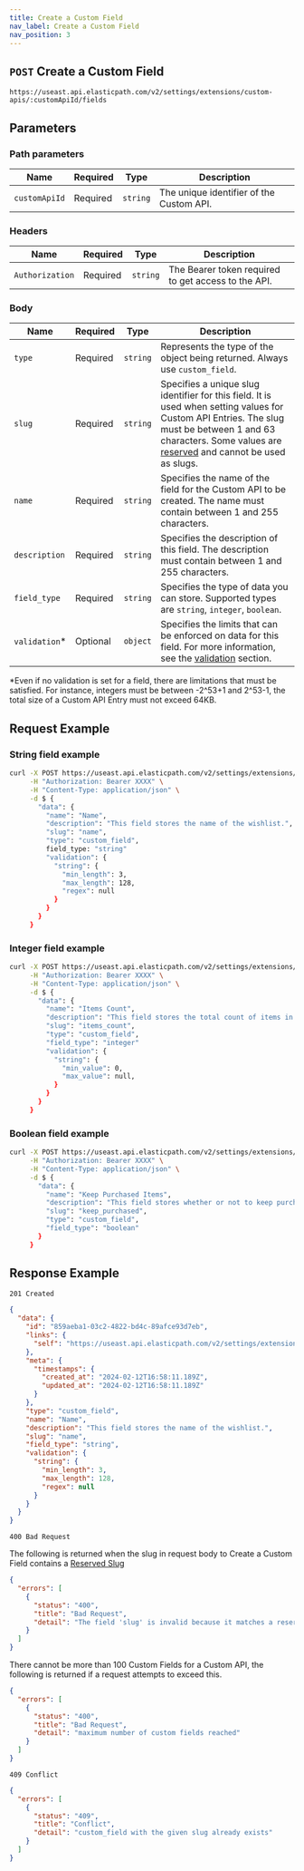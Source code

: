 ```yaml
---
title: Create a Custom Field
nav_label: Create a Custom Field
nav_position: 3
---
```


## `POST` Create a Custom Field

```http
https://useast.api.elasticpath.com/v2/settings/extensions/custom-apis/:customApiId/fields
```

## Parameters

### Path parameters

| Name          | Required | Type     | Description                              |
|---------------|----------|----------|------------------------------------------|
| `customApiId` | Required | `string` | The unique identifier of the Custom API. |


### Headers

| Name            | Required | Type     | Description                                         |
|-----------------|----------|----------|-----------------------------------------------------|
| `Authorization` | Required | `string` | The Bearer token required to get access to the API. |

### Body

| Name          | Required | Type     | Description                                                                                                                                                                                                                                                                                                             |
|---------------|----------|----------|-------------------------------------------------------------------------------------------------------------------------------------------------------------------------------------------------------------------------------------------------------------------------------------------------------------------------|
| `type`        | Required | `string` | Represents the type of the object being returned. Always use `custom_field`.                                                                                                                                                                                                                                            |
| `slug`        | Required | `string` | Specifies a unique slug identifier for this field. It is used when setting values for Custom API Entries. The slug must be between 1 and 63 characters. Some values are [reserved](/docs/commerce-cloud/commerce-extensions/commerce-extensions-api/custom-fields/overview#reserved-slugs) and cannot be used as slugs. |
| `name`        | Required | `string` | Specifies the name of the field for the Custom API to be created. The name must contain between 1 and 255 characters.                                                                                                                                                                                                   |
| `description` | Required | `string` | Specifies the description of this field. The description must contain between 1 and 255 characters.                                                                                                                                                                                                                     |
| `field_type`  | Required | `string` | Specifies the type of data you can store. Supported types are `string`, `integer`, `boolean`.                                                                                                                                                                                                                           |
| `validation`* | Optional | `object` | Specifies the limits that can be enforced on data for this field. For more information, see the [validation](/docs/commerce-cloud/commerce-extensions/commerce-extensions-api/custom-fields/overview#validation) section.                                                                                               |

*Even if no validation is set for a field, there are limitations that must be satisfied. For instance, integers must be between -2^53+1 and 2^53-1, the total size of a Custom API Entry must not exceed 64KB.    

## Request Example

### String field example

```bash
curl -X POST https://useast.api.elasticpath.com/v2/settings/extensions/custom-apis/:customApiId/fields \
     -H "Authorization: Bearer XXXX" \
     -H "Content-Type: application/json" \
     -d $ {
       "data": {
         "name": "Name",
         "description": "This field stores the name of the wishlist.",
         "slug": "name",
         "type": "custom_field",
         field_type: "string"
         "validation": {
           "string": {
             "min_length": 3,
             "max_length": 128,
             "regex": null
           }
         }
       }
     }
```

### Integer field example

```bash
curl -X POST https://useast.api.elasticpath.com/v2/settings/extensions/custom-apis/:customApiId/fields \
     -H "Authorization: Bearer XXXX" \
     -H "Content-Type: application/json" \
     -d $ {
       "data": {
         "name": "Items Count",
         "description": "This field stores the total count of items in the wishlist.",
         "slug": "items_count",
         "type": "custom_field",
         "field_type": "integer"
         "validation": {
           "string": {
             "min_value": 0,
             "max_value": null,
           }
         }
       }
     }
```

### Boolean field example

```bash
curl -X POST https://useast.api.elasticpath.com/v2/settings/extensions/custom-apis/:customApiId/fields \
     -H "Authorization: Bearer XXXX" \
     -H "Content-Type: application/json" \
     -d $ {
       "data": {
         "name": "Keep Purchased Items",
         "description": "This field stores whether or not to keep purchased items on the wishlist.",
         "slug": "keep_purchased",
         "type": "custom_field",
         "field_type": "boolean"
       }
     }
```

## Response Example

`201 Created`

```json
{
  "data": {
    "id": "859aeba1-03c2-4822-bd4c-89afce93d7eb",
    "links": {
      "self": "https://useast.api.elasticpath.com/v2/settings/extensions/custom-apis/7e067539-6f6c-46e1-8c55-940031b36c6a/fields/859aeba1-03c2-4822-bd4c-89afce93d7eb"
    },
    "meta": {
      "timestamps": {
        "created_at": "2024-02-12T16:58:11.189Z",
        "updated_at": "2024-02-12T16:58:11.189Z"
      }
    },
    "type": "custom_field",
    "name": "Name",
    "description": "This field stores the name of the wishlist.",
    "slug": "name",
    "field_type": "string",
    "validation": {
      "string": {
        "min_length": 3,
        "max_length": 128,
        "regex": null
      }
    }
  }
}
```

`400 Bad Request`

The following is returned when the slug in request body to Create a Custom Field contains a [Reserved Slug](/docs/commerce-cloud/commerce-extensions/commerce-extensions-api/custom-fields/overview#reserved-slugs)

```json
{
  "errors": [
    {
      "status": "400",
      "title": "Bad Request",
      "detail": "The field 'slug' is invalid because it matches a reserved word."
    }
  ]
}
```

There cannot be more than 100 Custom Fields for a Custom API, the following is returned if a request attempts to exceed this.

```json
{
  "errors": [
    {
      "status": "400",
      "title": "Bad Request",
      "detail": "maximum number of custom fields reached"
    }
  ]
}
```

`409 Conflict`

```json
{
  "errors": [
    {
      "status": "409",
      "title": "Conflict",
      "detail": "custom_field with the given slug already exists"
    }
  ]
}
```

